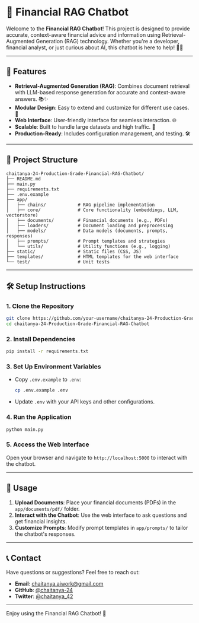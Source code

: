 # 🚀 Financial RAG Chatbot

Welcome to the **Financial RAG Chatbot**! This project is designed to provide accurate, context-aware financial advice and information using Retrieval-Augmented Generation (RAG) technology. Whether you're a developer, financial analyst, or just curious about AI, this chatbot is here to help! 💼🤖

---

## 🌟 **Features**

- **Retrieval-Augmented Generation (RAG)**: Combines document retrieval with LLM-based response generation for accurate and context-aware answers. 📚✨
- **Modular Design**: Easy to extend and customize for different use cases. 🧩
- **Web Interface**: User-friendly interface for seamless interaction. 🌐
- **Scalable**: Built to handle large datasets and high traffic. 🚀
- **Production-Ready**: Includes configuration management, and testing. 🛠️

---

## 📂 **Project Structure**

```plaintext
chaitanya-24-Production-Grade-Financial-RAG-Chatbot/
├── README.md
├── main.py
├── requirements.txt
├── .env.example
├── app/
│   ├── chains/            # RAG pipeline implementation
│   ├── core/              # Core functionality (embeddings, LLM, vectorstore)
│   ├── documents/         # Financial documents (e.g., PDFs)
│   ├── loaders/           # Document loading and preprocessing
│   ├── models/            # Data models (documents, prompts, responses)
│   ├── prompts/           # Prompt templates and strategies
│   └── utils/             # Utility functions (e.g., logging)
├── static/                # Static files (CSS, JS)
├── templates/             # HTML templates for the web interface
└── test/                  # Unit tests
```

---

## 🛠️ **Setup Instructions**

### 1. **Clone the Repository**
```bash
git clone https://github.com/your-username/chaitanya-24-Production-Grade-Financial-RAG-Chatbot.git
cd chaitanya-24-Production-Grade-Financial-RAG-Chatbot
```

### 2. **Install Dependencies**
```bash
pip install -r requirements.txt
```

### 3. **Set Up Environment Variables**
- Copy `.env.example` to `.env`:
  ```bash
  cp .env.example .env
  ```
- Update `.env` with your API keys and other configurations.

### 4. **Run the Application**
```bash
python main.py
```

### 5. **Access the Web Interface**
Open your browser and navigate to `http://localhost:5000` to interact with the chatbot.

---

## 📜 **Usage**

1. **Upload Documents**: Place your financial documents (PDFs) in the `app/documents/pdf/` folder.
2. **Interact with the Chatbot**: Use the web interface to ask questions and get financial insights.
3. **Customize Prompts**: Modify prompt templates in `app/prompts/` to tailor the chatbot's responses.

---

## 📞 **Contact**
Have questions or suggestions? Feel free to reach out:
- **Email**: chaitanya.aiwork@gmail.com
- **GitHub**: [@chaitanya-24](https://github.com/chaitanya-24)
- **Twitter**: [@chaitanya_42](https://twitter.com/chaitanya_42)

---

Enjoy using the Financial RAG Chatbot! 🎉
